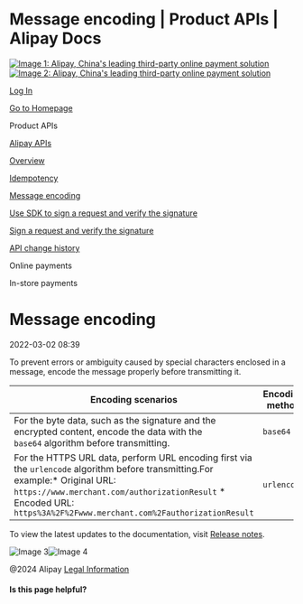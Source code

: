 Message encoding | Product APIs | Alipay Docs
===============
                        

[![Image 1: Alipay, China's leading third-party online payment solution](https://ac.alipay.com/storage/2024/3/26/d66c43c0-440d-4c97-9976-f2028a2c8c5e.svg)![Image 2: Alipay, China's leading third-party online payment solution](https://ac.alipay.com/storage/2024/3/26/a48bd336-aea0-4f16-bf83-616eacbb4434.svg)](/docs/)

[Log In](https://global.alipay.com/ilogin/account_login.htm?goto=https%3A%2F%2Fglobal.alipay.com%2Fdocs%2Fac%2Fams%2Fme)

[Go to Homepage](../../)

Product APIs

[Alipay APIs](/docs/ac/ams/api)

[Overview](/docs/ac/ams/api_fund)

[Idempotency](/docs/ac/ams/idempotency)

[Message encoding](/docs/ac/ams/me)

[Use SDK to sign a request and verify the signature](/docs/ac/ams/signature_sdk)

[Sign a request and verify the signature](/docs/ac/ams/digital_signature?pageVersion=34)

[API change history](/docs/ac/ams/changehistory)

Online payments

In-store payments

Message encoding
================

2022-03-02 08:39

To prevent errors or ambiguity caused by special characters enclosed in a message, encode the message properly before transmitting it.



| **Encoding scenarios** | **Encoding method** |
| --- | --- |
| For the byte data, such as the signature and the encrypted content, encode the data with the `base64` algorithm before transmitting. | `base64` |
| For the HTTPS URL data, perform URL encoding first via the `urlencode` algorithm before transmitting.For example:* Original URL: `https://www.merchant.com/authorizationResult` * Encoded URL: `https%3A%2F%2Fwww.merchant.com%2FauthorizationResult` | `urlencode` |



To view the latest updates to the documentation, visit [Release notes](https://global.alipay.com/docs/releasenotes).

![Image 3](https://ac.alipay.com/storage/2021/5/20/19b2c126-9442-4f16-8f20-e539b1db482a.png)![Image 4](https://ac.alipay.com/storage/2021/5/20/e9f3f154-dbf0-455f-89f0-b3d4e0c14481.png)

@2024 Alipay [Legal Information](https://global.alipay.com/docs/ac/platform/membership)

#### Is this page helpful?